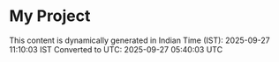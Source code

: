 # My Project

This content is dynamically generated in Indian Time (IST): 2025-09-27 11:10:03 IST
Converted to UTC: 2025-09-27 05:40:03 UTC
